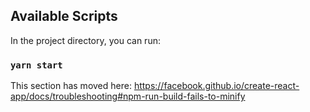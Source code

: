 ## Available Scripts

In the project directory, you can run:

### `yarn start`
This section has moved here: https://facebook.github.io/create-react-app/docs/troubleshooting#npm-run-build-fails-to-minify
